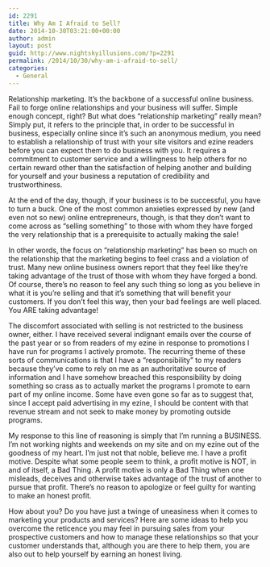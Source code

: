 ```yaml
---
id: 2291
title: Why Am I Afraid to Sell?
date: 2014-10-30T03:21:00+00:00
author: admin
layout: post
guid: http://www.nightskyillusions.com/?p=2291
permalink: /2014/10/30/why-am-i-afraid-to-sell/
categories:
  - General
---
```

Relationship marketing. It&#8217;s the backbone of a successful online business. Fail to forge online relationships and your business will suffer. Simple enough concept, right? But what does &#8220;relationship marketing&#8221; really mean? Simply put, it refers to the principle that, in order to be successful in business, especially online since it&#8217;s such an anonymous medium, you need to establish a relationship of trust with your site visitors and ezine readers before you can expect them to do business with you. It requires a commitment to customer service and a willingness to help others for no certain reward other than the satisfaction of helping another and building for yourself and your business a reputation of credibility and trustworthiness.

At the end of the day, though, if your business is to be successful, you have to turn a buck. One of the most common anxieties expressed by new (and even not so new) online entrepreneurs, though, is that they don&#8217;t want to come across as &#8220;selling something&#8221; to those with whom they have forged the very relationship that is a prerequisite to actually making the sale!

In other words, the focus on &#8220;relationship marketing&#8221; has been so much on the relationship that the marketing begins to feel crass and a violation of trust. Many new online business owners report that they feel like they&#8217;re taking advantage of the trust of those with whom they have forged a bond. Of course, there&#8217;s no reason to feel any such thing so long as you believe in what it is you&#8217;re selling and that it&#8217;s something that will benefit your customers. If you don&#8217;t feel this way, then your bad feelings are well placed. You ARE taking advantage!

The discomfort associated with selling is not restricted to the business owner, either. I have received several indignant emails over the course of the past year or so from readers of my ezine in response to promotions I have run for programs I actively promote. The recurring theme of these sorts of communications is that I have a &#8220;responsibility&#8221; to my readers because they&#8217;ve come to rely on me as an authoritative source of information and I have somehow breached this responsibility by doing something so crass as to actually market the programs I promote to earn part of my online income. Some have even gone so far as to suggest that, since I accept paid advertising in my ezine, I should be content with that revenue stream and not seek to make money by promoting outside programs.

My response to this line of reasoning is simply that I&#8217;m running a BUSINESS. I&#8217;m not working nights and weekends on my site and on my ezine out of the goodness of my heart. I&#8217;m just not that noble, believe me. I have a profit motive. Despite what some people seem to think, a profit motive is NOT, in and of itself, a Bad Thing. A profit motive is only a Bad Thing when one misleads, deceives and otherwise takes advantage of the trust of another to pursue that profit. There&#8217;s no reason to apologize or feel guilty for wanting to make an honest profit.

How about you? Do you have just a twinge of uneasiness when it comes to marketing your products and services? Here are some ideas to help you overcome the reticence you may feel in pursuing sales from your prospective customers and how to manage these relationships so that your customer understands that, although you are there to help them, you are also out to help yourself by earning an honest living.